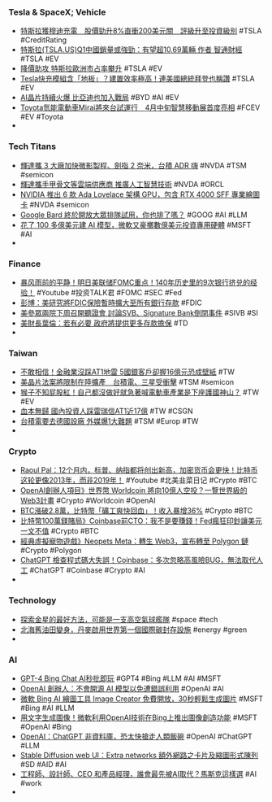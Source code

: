 ### Tesla & SpaceX; Vehicle
- [特斯拉獲穆迪充電　股價勁升8%直衝200美元關　評級升至投資級別](https://inews.hket.com/article/3487919/【TSLA】特斯拉獲穆迪充電%E3%80%80股價勁升8-直衝200美元關%E3%80%80評級升至投資級別) #TSLA #CreditRating
- [特斯拉(TSLA.US)Q1中國銷量或強勁：有望超10.69萬輛 作者 智通財經](https://m.hk.investing.com/news/stock-market-news/article-310687) #TSLA #EV
- [降價助攻 特斯拉歐洲市占率攀升](https://www.chinatimes.com/amp/realtimenews/20230321005968-260410) #TSLA #EV
- [Tesla快充模組含「地板」？建置效率極高！連美國總統拜登也稱讚](https://today.line.me/tw/v2/amp/article/VxWeY9B) #TSLA #EV
- [AI晶片持續火爆 比亞迪也加入戰局](https://m.cnyes.com/news/id/5121294) #BYD #AI #EV
- [Toyota氫能電動車Mirai將來台試運行　4月中旬智慧移動展首度亮相](https://tw.nextapple.com/gadget/20230322/62A4BA558BBDD7EFA8CCF1C2BFE97A99) #FCEV #EV #Toyota
-
### Tech Titans
- [輝達攜 3 大廠加快微影製程、劍指 2 奈米，台積 ADR 嗨](https://technews.tw/2023/03/22/nvidia-eda-tsmc/) #NVDA #TSM #semicon
- [輝達攜手甲骨文等雲端供應商 推廣人工智慧技術](https://news.cnyes.com/news/id/5121651) #NVDA #ORCL
- [NVIDIA 推出 6 款 Ada Lovelace 架構 GPU，包含 RTX 4000 SFF 專業繪圖卡](https://benchlife.info/nvidia-introduce-more-ada-lovelace-gpu-for-mobile-workstation/) #NVDA #semicon
- [Google Bard 終於開放大眾排隊試用，你也排了嗎？](https://www.kocpc.com.tw/archives/485191) #GOOG #AI #LLM
- [花了 100 多億美元建 AI 模型，微軟又豪擲數億美元投資專用硬體](https://technews.tw/2023/03/22/microsoft-details-its-chatgpt-hardware-investments/) #MSFT #AI
-
### Finance
- [暴风雨前的平静！明日美联储FOMC重点！140年历史里的9次银行挤兑的经验！](https://www.youtube.com/watch?v=crC548BVdMg) #Youtube #投资TALK君 #FOMC #SEC #Fed
- [彭博：美研究將FDIC保險暫時擴大至所有銀行存款](https://m.cnyes.com/news/id/5117568) #FDIC
- [美參眾兩院下周召開聽證會 討論SVB、Signature Bank倒閉事件](https://m.cnyes.com/news/id/5121672) #SIVB #SI
- [美財長葉倫：若有必要 政府將提供更多存款擔保](https://news.cnyes.com/news/id/5121480) #TD
-
### Taiwan
- [不敢相信！金融業沒踩AT1地雷 5國銀客戶卻握16億元恐成壁紙](https://m.cnyes.com/news/id/5121323) #TW
- [美晶片法案將限制在陸擴產　台積電、三星受衝擊](https://today.line.me/tw/v2/article/l2azlLB) #TSM #semicon
- [猴子不知屁股紅！自己都沒做好就急著喊電動車產業是下座護國神山？](https://technews.tw/2023/03/21/charging-station-policy/) #TW #EV
- [血本無歸 國內投資人踩雷瑞信AT1近17億](https://ctee.com.tw/news/finance/829428.html) #TW #CSGN
- [台積電要去德國設廠 外媒爆1大難題](https://ctee.com.tw/news/tech/829114.html) #TSM #Europ #TW
-
### Crypto
- [Raoul Pal：12个月内，标普、纳指都将创出新高，加密货币会更快！比特币这轮更像2013年，而非2019年！](https://www.youtube.com/watch?v=K0UU0WnyPW4) #Youtube #北美韭菜日记 #Crypto #BTC
- [OpenAI創辦人項目》世界幣 Worldcoin 將向10億人空投？一覽世界級的Web3計畫](https://www.blocktempo.com/worldcoin-will-airdrop-to-the-1b-users-of-whole-world/) #Crypto #Worldcoin #OpenAI
- [BTC漲破2.8萬，比特幣「礦工爽快回血」！收入暴增36%](https://www.blocktempo.com/bitcoin-rally-is-pure-gravy-for-miners-finally-seeing-a-light-at-the-end-of-the-tunnel/) #Crypto #BTC
- [比特幣100萬鎂賭局》Coinbase前CTO：我不是要賺錢！Fed瘋狂印鈔讓美元一文不值](https://www.blocktempo.com/former-coinbase-ctos-million-dollar-gamble/) #Crypto #BTC
- [經典虛擬寵物遊戲》Neopets Meta：轉生 Web3，宣布轉至 Polygon 鏈](https://www.blocktempo.com/neopets-metaverse-transition-from-web2-to-web3/) #Crypto #Polygon
- [ChatGPT 檢查程式碼大失誤！Coinbase：多次忽略高風險BUG，無法取代人工](https://www.blocktempo.com/coinbae-publish-token-security-with-chatgpt/) #ChatGPT #Coinbase #Crypto #AI
-
### Technology
- [探索金星的最好方法，可能是一支高空氣球艦隊](https://technews.tw/2023/03/22/venus-balloon-planet/) #space #tech
- [北海舊油田變身，丹麥啟用世界第一個國際碳封存設施](https://technews.tw/2023/03/20/denmark-carbon-capture-and-storage-plan/) #energy #green
-
### AI
- [GPT-4 Bing Chat AI秒批即玩](https://www.hk01.com/數碼生活/877972/gpt-4-bing-chat-ai秒批即玩-1步突破等侯名單-即用新版試用捷徑) #GPT4 #Bing #LLM #AI #MSFT
- [OpenAI 創辦人：不會開源 AI 模型以免遭錯誤利用](https://technews.tw/2023/03/22/open-source-ai-development-is-a-bad-decision/) #OpenAI #AI
- [微軟 Bing AI 繪圖工具 Image Creator 免費開放，30秒輕鬆生成圖片](https://www.playpcesor.com/2023/03/bing-ai-image-creator-30.html) #MSFT #Bing #AI #LLM
- [用文字生成圖像！微軟利用OpenAI技術在Bing上推出圖像創造功能](https://m.cnyes.com/news/id/5121596) #MSFT #OpenAI #Bing
- [OpenAI：ChatGPT 非資料庫，恐太快搶走人類飯碗](https://technews.tw/2023/03/21/openai-ceo-sam-altman-says-ai-will-reshape-society-acknowledges-risks-a-little-bit-scared-of-this/) #OpenAI #ChatGPT #LLM
- [Stable Diffusion web UI：Extra networks 額外網路之卡片及縮圖形式陳列](https://mnya.tw/cc/word/1977.html) #SD #AID #AI
- [工程師、設計師、CEO 和產品經理，誰會最先被AI取代？馬斯克這樣選](https://www.bnext.com.tw/article/74508/placed-by-ai-sit-which-first-with-musk-ans) #AI #work
-